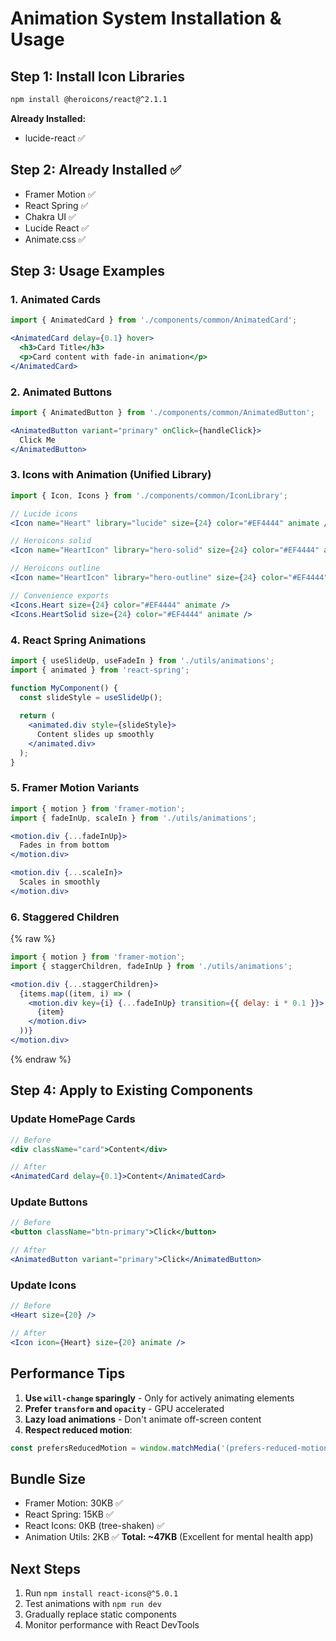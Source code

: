 # Animation System Installation & Usage

## Step 1: Install Icon Libraries

```bash
npm install @heroicons/react@^2.1.1
```

**Already Installed:**
- lucide-react ✅

## Step 2: Already Installed ✅
- Framer Motion ✅
- React Spring ✅
- Chakra UI ✅
- Lucide React ✅
- Animate.css ✅

## Step 3: Usage Examples

### 1. Animated Cards
```jsx
import { AnimatedCard } from './components/common/AnimatedCard';

<AnimatedCard delay={0.1} hover>
  <h3>Card Title</h3>
  <p>Card content with fade-in animation</p>
</AnimatedCard>
```

### 2. Animated Buttons
```jsx
import { AnimatedButton } from './components/common/AnimatedButton';

<AnimatedButton variant="primary" onClick={handleClick}>
  Click Me
</AnimatedButton>
```

### 3. Icons with Animation (Unified Library)
```jsx
import { Icon, Icons } from './components/common/IconLibrary';

// Lucide icons
<Icon name="Heart" library="lucide" size={24} color="#EF4444" animate />

// Heroicons solid
<Icon name="HeartIcon" library="hero-solid" size={24} color="#EF4444" animate />

// Heroicons outline
<Icon name="HeartIcon" library="hero-outline" size={24} color="#EF4444" animate />

// Convenience exports
<Icons.Heart size={24} color="#EF4444" animate />
<Icons.HeartSolid size={24} color="#EF4444" animate />
```

### 4. React Spring Animations
```jsx
import { useSlideUp, useFadeIn } from './utils/animations';
import { animated } from 'react-spring';

function MyComponent() {
  const slideStyle = useSlideUp();
  
  return (
    <animated.div style={slideStyle}>
      Content slides up smoothly
    </animated.div>
  );
}
```

### 5. Framer Motion Variants
```jsx
import { motion } from 'framer-motion';
import { fadeInUp, scaleIn } from './utils/animations';

<motion.div {...fadeInUp}>
  Fades in from bottom
</motion.div>

<motion.div {...scaleIn}>
  Scales in smoothly
</motion.div>
```

### 6. Staggered Children
{% raw %}
```jsx
import { motion } from 'framer-motion';
import { staggerChildren, fadeInUp } from './utils/animations';

<motion.div {...staggerChildren}>
  {items.map((item, i) => (
    <motion.div key={i} {...fadeInUp} transition={{ delay: i * 0.1 }}>
      {item}
    </motion.div>
  ))}
</motion.div>
```
{% endraw %}

## Step 4: Apply to Existing Components

### Update HomePage Cards
```jsx
// Before
<div className="card">Content</div>

// After
<AnimatedCard delay={0.1}>Content</AnimatedCard>
```

### Update Buttons
```jsx
// Before
<button className="btn-primary">Click</button>

// After
<AnimatedButton variant="primary">Click</AnimatedButton>
```

### Update Icons
```jsx
// Before
<Heart size={20} />

// After
<Icon icon={Heart} size={20} animate />
```

## Performance Tips

1. **Use `will-change` sparingly** - Only for actively animating elements
2. **Prefer `transform` and `opacity`** - GPU accelerated
3. **Lazy load animations** - Don't animate off-screen content
4. **Respect reduced motion**:
```jsx
const prefersReducedMotion = window.matchMedia('(prefers-reduced-motion: reduce)').matches;
```

## Bundle Size
- Framer Motion: 30KB ✅
- React Spring: 15KB ✅
- React Icons: 0KB (tree-shaken) ✅
- Animation Utils: 2KB ✅
**Total: ~47KB** (Excellent for mental health app)

## Next Steps
1. Run `npm install react-icons@^5.0.1`
2. Test animations with `npm run dev`
3. Gradually replace static components
4. Monitor performance with React DevTools

